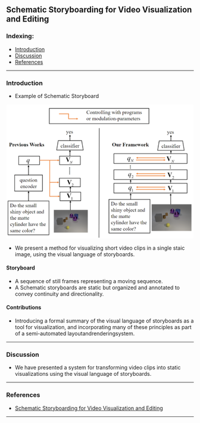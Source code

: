 ## Schematic Storyboarding for Video Visualization and Editing

### Indexing:
- [Introduction](#Introduction)
- [Discussion](#Discussion)
- [References](#References)

---
### Introduction
- Example of Schematic Storyboard
<img src="https://github.com/qiuyue1993/Notes/blob/master/VQA/images/Paper-Summarize_Cascaded-Mutual-Modulation-for-Visual-Reasoning.png" width="600" hegiht="400" align=center/>


- We present a method for visualizing short video clips in a single staic image, using the visual language of storyboards.

#### Storyboard
- A sequence of still frames representing a moving sequence. 
- A Schematic storyboards are static but organized and annotated to convey continuity and directionality.

#### Contributions
- Introducing a formal summary of the visual language of storyboards as a tool for visualization, and incorporating many of these principles as part of a semi-automated layoutandrenderingsystem.

---
### Discussion
- We have presented a system for transforming video clips into static visualizations using the visual language of storyboards.


---
### References

- [Schematic Storyboarding for Video Visualization and Editing](http://grail.cs.washington.edu/projects/storyboards/paper/review-4-19.pdf)
---
